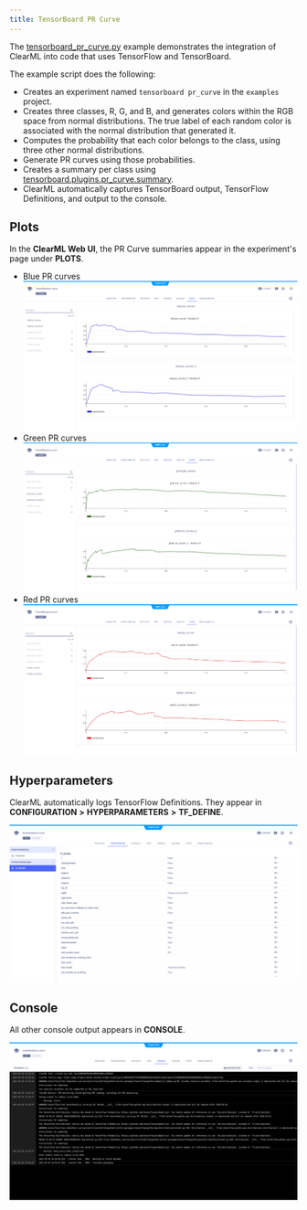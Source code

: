 ```yaml
---
title: TensorBoard PR Curve
---
```


The [tensorboard_pr_curve.py](https://github.com/allegroai/clearml/blob/master/examples/frameworks/tensorflow/tensorboard_pr_curve.py) 
example demonstrates the integration of ClearML into code that uses TensorFlow and TensorBoard. 

The example script does the following:
* Creates an experiment named `tensorboard pr_curve` in the `examples` project.
* Creates three classes, R, G, and B, and generates colors within the RGB space from normal distributions. The true 
  label of each random color is associated with the normal distribution that generated it.
* Computes the probability that each color belongs to the class, using three other normal distributions.
* Generate PR curves using those probabilities. 
* Creates a summary per class using [tensorboard.plugins.pr_curve.summary](https://github.com/tensorflow/tensorboard/blob/master/tensorboard/plugins/pr_curve/summary.py).
* ClearML automatically captures TensorBoard output, TensorFlow Definitions, and output to the console.

## Plots

In the **ClearML Web UI**, the PR Curve summaries appear in the experiment's page under **PLOTS**.

* Blue PR curves
    ![image](../../../img/examples_tensorboard_pr_curve_01.png)
* Green PR curves
    ![image](../../../img/examples_tensorboard_pr_curve_02.png)
* Red PR curves
    ![image](../../../img/examples_tensorboard_pr_curve_03.png)

## Hyperparameters

ClearML automatically logs TensorFlow Definitions. They appear in **CONFIGURATION** **>** **HYPERPARAMETERS** **>** **TF_DEFINE**.

![image](../../../img/examples_tensorboard_pr_curve_04.png)

## Console

All other console output appears in **CONSOLE**.

![image](../../../img/examples_tensorboard_pr_curve_05.png)
